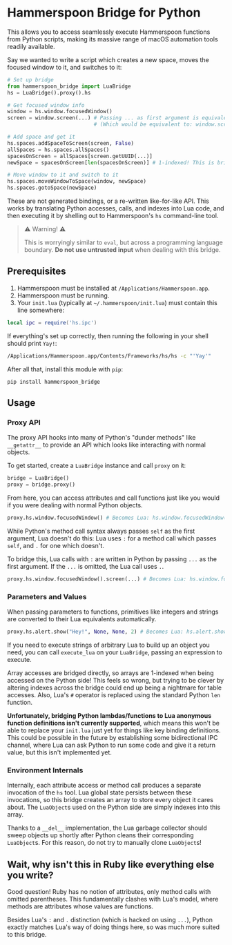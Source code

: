 # Hammerspoon Bridge for Python

This allows you to access seamlessly execute Hammerspoon functions from Python scripts, making its
massive range of macOS automation tools readily available.

Say we wanted to write a script which creates a new space, moves the focused window to it, and
switches to it:

```python
# Set up bridge
from hammerspoon_bridge import LuaBridge
hs = LuaBridge().proxy().hs

# Get focused window info
window = hs.window.focusedWindow()
screen = window.screen(...) # Passing ... as first argument is equivalent to: window:screen()
                            # (Which would be equivalent to: window.screen(window))

# Add space and get it 
hs.spaces.addSpaceToScreen(screen, False)
allSpaces = hs.spaces.allSpaces()
spacesOnScreen = allSpaces[screen.getUUID(...)]
newSpace = spacesOnScreen[len(spacesOnScreen)] # 1-indexed! This is bridging to Lua, after all...

# Move window to it and switch to it
hs.spaces.moveWindowToSpace(window, newSpace)
hs.spaces.gotoSpace(newSpace)
```

These are not generated bindings, or a re-written like-for-like API. This works by translating
Python accesses, calls, and indexes into Lua code, and then executing it by shelling out to
Hammerspoon's `hs` command-line tool.

> ⚠️ Warning! ⚠️
>
> This is worryingly similar to `eval`, but across a programming language boundary.
> **Do not use untrusted input** when dealing with this bridge.

## Prerequisites

1. Hammerspoon must be installed at `/Applications/Hammerspoon.app`.
2. Hammerspoon must be running.
3. Your `init.lua` (typically at `~/.hammerspoon/init.lua`) must contain this line somewhere:

```lua
local ipc = require('hs.ipc')
```

If everything's set up correctly, then running the following in your shell should print `Yay!`:

```bash
/Applications/Hammerspoon.app/Contents/Frameworks/hs/hs -c "'Yay'"
```

After all that, install this module with `pip`:

```
pip install hammerspoon_bridge
```

## Usage

### Proxy API

The proxy API hooks into many of Python's "dunder methods" like `__getattr__` to provide an API
which looks like interacting with normal objects.

To get started, create a `LuaBridge` instance and call `proxy` on it:

```python
bridge = LuaBridge()
proxy = bridge.proxy()
```

From here, you can access attributes and call functions just like you would if you were dealing with
normal Python objects.

```python
proxy.hs.window.focusedWindow() # Becomes Lua: hs.window.focusedWindow()
```

While Python's method call syntax always passes `self` as the first argument, Lua doesn't do this:
Lua uses `:` for a method call which passes `self`, and `.` for one which doesn't.

To bridge this, Lua calls with `:` are written in Python by passing `...` as the first argument. If
the `...` is omitted, the Lua call uses `.`.

```python
proxy.hs.window.focusedWindow().screen(...) # Becomes Lua: hs.window.focusedWindow():screen()
```

### Parameters and Values

When passing parameters to functions, primitives like integers and strings are converted to their
Lua equivalents automatically.

```python
proxy.hs.alert.show("Hey!", None, None, 2) # Becomes Lua: hs.alert.show("Hey!", nil, nil, 2)
```

If you need to execute strings of arbitrary Lua to build up an object you need, you can call
`execute_lua` on your `LuaBridge`, passing an expression to execute.

Array accesses are bridged directly, so arrays are 1-indexed when being accessed on the Python side!
This feels so wrong, but trying to be clever by altering indexes across the bridge could end up
being a nightmare for table accesses. Also, Lua's `#` operator is replaced using the standard Python
`len` function.

**Unfortunately, bridging Python lambdas/functions to Lua anonymous function definitions isn't
currently supported**, which means this won't be able to replace your `init.lua` just yet for things
like key binding definitions. This could be possible in the future by establishing some
bidirectional IPC channel, where Lua can ask Python to run some code and give it a return value, but
this isn't implemented yet.

### Environment Internals

Internally, each attribute access or method call produces a separate invocation of the `hs` tool.
Lua global state persists between these invocations, so this bridge creates an array to store every
object it cares about. The `LuaObject`s used on the Python side are simply indexes into this array.

Thanks to a `__del__` implementation, the Lua garbage collector should sweep objects up shortly
after Python cleans their corresponding `LuaObject`s. For this reason, do not try to manually clone
`LuaObject`s!

## Wait, why isn't this in Ruby like everything else you write?

Good question! Ruby has no notion of attributes, only method calls with omitted parentheses. This
fundamentally clashes with Lua's model, where methods are attributes whose values are functions.

Besides Lua's `:` and `.` distinction (which is hacked on using `...`), Python exactly matches Lua's
way of doing things here, so was much more suited to this bridge.
